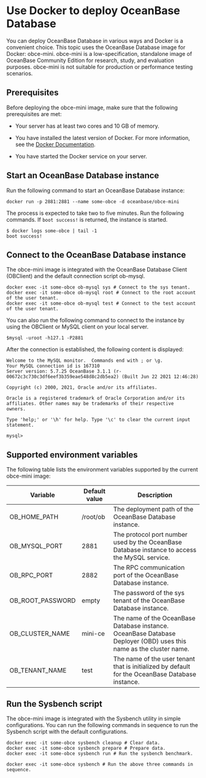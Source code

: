 Use Docker to deploy OceanBase Database 
============================================================

You can deploy OceanBase Database in various ways and Docker is a convenient choice. This topic uses the OceanBase Database image for Docker: obce-mini. obce-mini is a low-specification, standalone image of OceanBase Community Edition for research, study, and evaluation purposes. obce-mini is not suitable for production or performance testing scenarios. 

Prerequisites 
----------------------------------

Before deploying the obce-mini image, make sure that the following prerequisites are met:

* Your server has at least two cores and 10 GB of memory.

  

* You have installed the latest version of Docker. For more information, see the [Docker Documentation](https://docs.docker.com/get-docker/).

  

* You have started the Docker service on your server.

  




Start an OceanBase Database instance 
---------------------------------------------------------

Run the following command to start an OceanBase Database instance:

```unknow
docker run -p 2881:2881 --name some-obce -d oceanbase/obce-mini
```



The process is expected to take two to five minutes. Run the following commands. If `boot success!` is returned, the instance is started. 

```unknow
$ docker logs some-obce | tail -1
boot success!
```



Connect to the OceanBase Database instance 
---------------------------------------------------------------

The obce-mini image is integrated with the OceanBase Database Client (OBClient) and the default connection script ob-mysql. 

```unknow
docker exec -it some-obce ob-mysql sys # Connect to the sys tenant.
docker exec -it some-obce ob-mysql root # Connect to the root account of the user tenant.
docker exec -it some-obce ob-mysql test # Connect to the test account of the user tenant.
```



You can also run the following command to connect to the instance by using the OBClient or MySQL client on your local server. 

```unknow
$mysql -uroot -h127.1 -P2881
```



After the connection is established, the following content is displayed:

```unknow
Welcome to the MySQL monitor.  Commands end with ; or \g.
Your MySQL connection id is 167310
Server version: 5.7.25 OceanBase 3.1.1 (r-00672c3c730c3df6eef3b359eae548d8c2db5ea2) (Built Jun 22 2021 12:46:28)

Copyright (c) 2000, 2021, Oracle and/or its affiliates.

Oracle is a registered trademark of Oracle Corporation and/or its
affiliates. Other names may be trademarks of their respective
owners.

Type 'help;' or '\h' for help. Type '\c' to clear the current input statement.

mysql>
```



Supported environment variables 
----------------------------------------------------

The following table lists the environment variables supported by the current obce-mini image:


|     Variable     | Default value |                                                    Description                                                     |
|------------------|---------------|--------------------------------------------------------------------------------------------------------------------|
| OB_HOME_PATH     | /root/ob      | The deployment path of the OceanBase Database instance.                                                            |
| OB_MYSQL_PORT    | 2881          | The protocol port number used by the OceanBase Database instance to access the MySQL service.                      |
| OB_RPC_PORT      | 2882          | The RPC communication port of the OceanBase Database instance.                                                     |
| OB_ROOT_PASSWORD | empty         | The password of the sys tenant of the OceanBase Database instance.                                                 |
| OB_CLUSTER_NAME  | mini-ce       | The name of the OceanBase Database instance. OceanBase Database Deployer (OBD) uses this name as the cluster name. |
| OB_TENANT_NAME   | test          | The name of the user tenant that is initialized by default for the OceanBase Database instance.                    |



Run the Sysbench script 
--------------------------------------------

The obce-mini image is integrated with the Sysbench utility in simple configurations. You can run the following commands in sequence to run the Sysbench script with the default configurations. 

```unknow
docker exec -it some-obce sysbench cleanup # Clear data.
docker exec -it some-obce sysbench prepare # Prepare data.
docker exec -it some-obce sysbench run # Run the sysbench benchmark.

docker exec -it some-obce sysbench # Run the above three commands in sequence.
```


